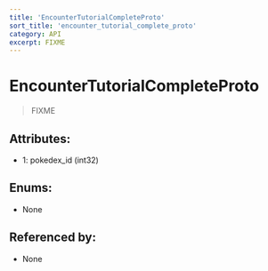 ```yaml
---
title: 'EncounterTutorialCompleteProto'
sort_title: 'encounter_tutorial_complete_proto'
category: API
excerpt: FIXME
---
```


# EncounterTutorialCompleteProto

> FIXME

## Attributes:

- 1: pokedex_id (int32)

## Enums:

- None

## Referenced by:

- None
